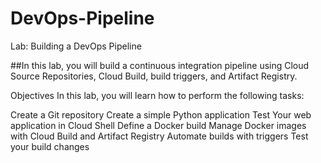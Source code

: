 # DevOps-Pipeline
Lab: Building a DevOps Pipeline

##In this lab, you will build a continuous integration pipeline using Cloud Source Repositories, Cloud Build, build triggers, and Artifact Registry.


Objectives
In this lab, you will learn how to perform the following tasks:

Create a Git repository
Create a simple Python application
Test Your web application in Cloud Shell
Define a Docker build
Manage Docker images with Cloud Build and Artifact Registry
Automate builds with triggers
Test your build changes



